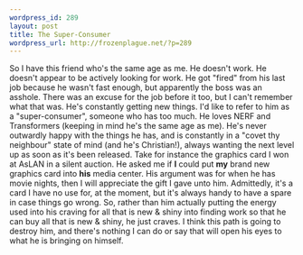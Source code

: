 ```yaml
--- 
wordpress_id: 289
layout: post
title: The Super-Consumer
wordpress_url: http://frozenplague.net/?p=289
---
```

So I have this friend who's the same age as me. He doesn't work. He doesn't appear to be actively looking for work. He got "fired" from his last job because he wasn't fast enough, but apparently the boss was an asshole. There was an excuse for the job before it too, but I can't remember what that was. He's constantly getting new things. I'd like to refer to him as a "super-consumer", someone who has too much. He loves NERF and Transformers (keeping in mind he's the same age as me). He's never outwardly happy with the things he has, and is constantly in a "covet thy neighbour" state of mind (and he's Christian!), always wanting the next level up as soon as it's been released. Take for instance the graphics card I won at AsLAN in a silent auction. He asked me if <b>I</b> could put <b>my</b> brand new graphics card into <b>his</b> media center. His argument was for when he has movie nights, then I will appreciate the gift I gave unto him. Admittedly, it's a card I have no use for, at the moment, but it's always handy to have a spare in case things go wrong. So, rather than him actually putting the energy used into his craving for all that is new & shiny into finding work so that he can buy all that is new & shiny, he just craves. I think this path is going to destroy him, and there's nothing I can do or say that will open his eyes to what he is bringing on himself. 
